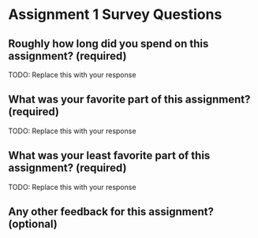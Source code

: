 # Assignment 1 Survey Questions

## Roughly how long did you spend on this assignment? (required)

TODO: Replace this with your response

## What was your favorite part of this assignment? (required)

TODO: Replace this with your response

## What was your least favorite part of this assignment? (required)

TODO: Replace this with your response

## Any other feedback for this assignment? (optional)
